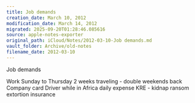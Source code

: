 ```yaml
---
title: Job demands
creation_date: March 10, 2012
modification_date: March 14, 2012
migrated: 2025-09-20T01:28:46.085616
source: apple-notes-exporter
original_path: iCloud/Notes/2012-03-10-Job demands.md
vault_folder: Archive/old-notes
filename_date: 2012-03-10
---
```



Job demands

Work Sunday to Thursday 
2 weeks traveling - double weekends back
Company card
Driver while in Africa
daily expense
KRE - kidnap ransom extortion insurance 
